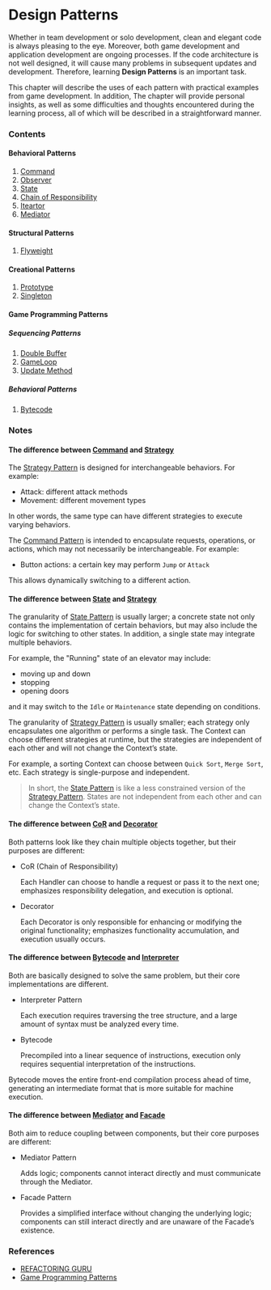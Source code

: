 # Design Patterns

Whether in team development or solo development, clean and elegant code is always pleasing to the eye. Moreover, both game development and application development are ongoing processes. If the code architecture is not well designed, it will cause many problems in subsequent updates and development. Therefore, learning **Design Patterns** is an important task.

This chapter will describe the uses of each pattern with practical examples from game development. In addition, The chapter will provide personal insights, as well as some difficulties and thoughts encountered during the learning process, all of which will be described in a straightforward manner.

### Contents
#### Behavioral Patterns
1. [Command](docs/Command.md)
2. [Observer](docs/Observer.md)
3. [State](docs/State.md)
4. [Chain of Responsibility](docs/ChainOfResponsibility.md)
5. [Iteartor](docs/Iteartor.md)
6. [Mediator](docs/Mediator.md)

#### Structural Patterns
1. [Flyweight](docs/Flyweight.md)

#### Creational Patterns
1. [Prototype](docs/Prototype.md)
2. [Singleton](docs/Singleton.md)

#### Game Programming Patterns
##### Sequencing Patterns
1. [Double Buffer](docs/DoubleBuffer.md)
2. [GameLoop](docs/GameLoop.md)
3. [Update Method](docs/UpdateMethod.md)

##### Behavioral Patterns
1. [Bytecode](docs/Bytecode.md)

### Notes

#### The difference between [Command](docs/Command.md) and [Strategy](docs/Strategy.md)

The [Strategy Pattern](docs/Strategy.md) is designed for interchangeable behaviors. For example:
- Attack: different attack methods
- Movement: different movement types

In other words, the same type can have different strategies to execute varying behaviors.

The [Command Pattern](docs/Command.md) is intended to encapsulate requests, operations, or actions, which may not necessarily be interchangeable. For example:

- Button actions: a certain key may perform `Jump` or `Attack`

This allows dynamically switching to a different action.

#### The difference between [State](docs/State.md) and [Strategy](docs/Strategy.md)

The granularity of [State Pattern](docs/State.md) is usually larger; a concrete state not only contains the implementation of certain behaviors, but may also include the logic for switching to other states. In addition, a single state may integrate multiple behaviors.

For example, the "Running" state of an elevator may include:
- moving up and down
- stopping
- opening doors

and it may switch to the `Idle` or `Maintenance` state depending on conditions.

The granularity of [Strategy Pattern](docs/Strategy.md) is usually smaller; each strategy only encapsulates one algorithm or performs a single task. The Context can choose different strategies at runtime, but the strategies are independent of each other and will not change the Context’s state.

For example, a sorting Context can choose between `Quick Sort`, `Merge Sort`, etc. Each strategy is single-purpose and independent.

> In short, the [State Pattern](docs/State.md) is like a less constrained version of the [Strategy Pattern](docs/Strategy). States are not independent from each other and can change the Context’s state.

#### The difference between [CoR](docs/ChainOfResponsibility.md) and [Decorator](docs/Decorator.md)

Both patterns look like they chain multiple objects together, but their purposes are different:

- CoR (Chain of Responsibility)

	Each Handler can choose to handle a request or pass it to the next one; emphasizes responsibility delegation, and execution is optional.
- Decorator

	Each Decorator is only responsible for enhancing or modifying the original functionality; emphasizes functionality accumulation, and execution usually occurs.

#### The difference between [Bytecode](docs/Bytecode.md) and [Interpreter](docs/Interpreter.md)

Both are basically designed to solve the same problem, but their core implementations are different.

- Interpreter Pattern

	Each execution requires traversing the tree structure, and a large amount of syntax must be analyzed every time.

- Bytecode

	Precompiled into a linear sequence of instructions, execution only requires sequential interpretation of the instructions.

Bytecode moves the entire front-end compilation process ahead of time, generating an intermediate format that is more suitable for machine execution.

#### The difference between [Mediator](docs/Mediator.md) and [Facade](docs/Facade.md)

Both aim to reduce coupling between components, but their core purposes are different:

- Mediator Pattern

	Adds logic; components cannot interact directly and must communicate through the Mediator.

- Facade Pattern

	Provides a simplified interface without changing the underlying logic; components can still interact directly and are unaware of the Facade’s existence.

### References
- [REFACTORING GURU](https://refactoring.guru/)
- [Game Programming Patterns](https://gameprogrammingpatterns.com/)
